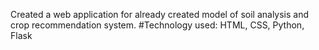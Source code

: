 Created a web application for already created model of soil analysis and crop recommendation system. 
#Technology used: HTML, CSS, Python, Flask
